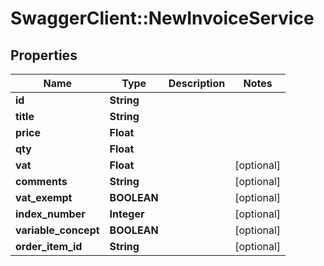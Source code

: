 # SwaggerClient::NewInvoiceService

## Properties
Name | Type | Description | Notes
------------ | ------------- | ------------- | -------------
**id** | **String** |  | 
**title** | **String** |  | 
**price** | **Float** |  | 
**qty** | **Float** |  | 
**vat** | **Float** |  | [optional] 
**comments** | **String** |  | [optional] 
**vat_exempt** | **BOOLEAN** |  | [optional] 
**index_number** | **Integer** |  | [optional] 
**variable_concept** | **BOOLEAN** |  | [optional] 
**order_item_id** | **String** |  | [optional] 



